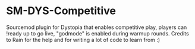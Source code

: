 # SM-DYS-Competitive
Sourcemod plugin for Dystopia that enables competitive play, players can !ready up to go live, "godmode" is enabled during warmup rounds.
Credits to Rain for the help and for writing a lot of code to learn from :)
